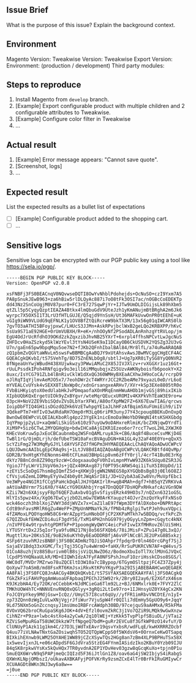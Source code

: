 Issue Brief
--
What is the purpose of this issue? Explain the background context.

Environment
--
Magento Version:
Tweakwise Version:
Tweakwise Export Version:
Environment: (production / development)
Third party modules:

Steps to reproduce
--
1. Install Magento from `develop` branch.
2. [Example] Export configurable product with multiple children and 2 configurable attributes to Tweakwise.
3. [Example] Configure color filter in Tweakwise
4. ...

Actual result
--
1. [Example] Error message appears: "Cannot save quote".
2. [Screenshot, logs]
3. ...

Expected result
--
List the expected results as a bullet list of expectations
- [ ] [Example] Configurable product added to the shopping cart.
- [ ] ...

Sensitive logs
-- 
Sensitive logs can be encrypted with our PGP public key using a tool like https://sela.io/pgp/.
```
-----BEGIN PGP PUBLIC KEY BLOCK-----
Version: OpenPGP v2.0.8

xsFNBFj3FS0BEACnqV0NQvwseDQTI8OwYvNhblPdohejds+OcNuSO+czI9Yxm7A5
PA8pSnukJEwB963+za6hBiw5rlDLQyAc887i7oO8tFk3OSI7ac/nOGBcCoEDEKTp
dd43Nz2SnCoUgjM0V87pur0+FC3rE727SqwPjYr+IJTw9UmDLDIGijsLk89hXbm5
qtZLl5p5CyqyQzptIEAZA4Btkx4lmQbuGdV9UteJzh1yKmANujmBtBRghA2m6Jk6
wyrpc7X5OX5I1T3LrU3fHTLGUJE/Q5qjd9YnSsH/Ut36MAFkUvwOnPR0tEEhE+uK
vGIg9iWN9VLUdG9qEFNLK1y1OV8BfZtQiRcreW9bkTX3M/13x56g01qIWCARS0lb
7gvTO3aATHI5BFoyjpxwC/LHUcS3JJMn+AskRPvjbclWxB2geLQo2KRBXPP/hKvC
5sUa9S71aE92HGE+0rUmVUBXH/R+eK+/nhOOyNf2PSodADLAnRnhzgYtRVLop/jm
EgU4OdJrUcRfdhO39OKd2zkZqxzibJhvNB25YXrT+6xrpl4ffhsNPCvtLwJgcNuS
ZHFDcv0HaZSzkyd5klWzYEvl3tYsN4USeK9aI1DCayOB6CkUSDVK2YQSZg32U3vG
U7n/gaEn65pw9bpqMqu5oe7N2+fJKb2QFnhIbalBAl84/Mr8lfL/a74uRwARAQAB
zQ1pbmZvQGVtaWNvLm5swsFwBBMBCgAaBQJY9xUtAhsvAwsJBwMVCggCHgECF4AC
GQEACgkQKvbI/tS7SVehTg/8D75ZnENLbOg8/sbtlJ+Ug7pXR0iTySG8YyQ0NVR2
8fNgeaUnYwjWBudH438XUjwkwzy3PWwiAMuC2X85JIVJXlzv+rvXGGXr1uz16Gt+
rUuLPssdkIPoh4RNfqigv9o3eil16iMMqubqjxZS5UzvAWKNyboisfb6pookY+X2
8uxc/IsYCG791ZLb4lBnRivCklW1dXxQG360WMHyBXEaACXhwJH9oCoCA/rcrpD9
oJlRqTIqYjlmvAeMJO5x7/7eohDWr2cT4WRYrJCC2RZbeAMe79xyazL0eD/rL6oE
mYVEALCvUYsk4vSEXX8TiNxWp0c/xdnGrsangxeARHv7/XVr+kSp3EXe8805tR0o
FVbBiHKyiqtoX0edUlabHkJvPDmqaofaXOnMRqEnmHWuAHOb1mjvGSj89hixIKib
XIpbUQbKQxErgetUIOk9yZxBYgvr/wteMqrQEucxUROMIv4KXPkVhTEaW3E9ro+w
O3pcH+NoV2ZE9VbiSQdvZVsDLbYarXFWi/A80ofXpMW2FZ+6X67EuwTIAG/qrcws
IoipDbFTIQ4GH1isDGzdQZHk6VzETwhpgYE1aJLhHFzAfBqim5XuFUmiEih9/iIV
3QdkePTm7+HfIvO3wURdaRH7Omp0rM3Lq06riPR3unyJ7Y43cpouq8BEKuDnOxpQ
BwnOwE0EWPcVLQEIALKboRlg4pz23YgEk1nicEmoDa9WoYbD9WqNI4tsKSHXGbdg
IqYPmpjp2yLU+xaQmWlLSkiGSx610z97uyUw9oDAHxreRlmiK/bcZXNjqwDYrdTi
XiM9P+5iz6CTwL2MYQGHgUp+bdwIHCa8AjGIKR1Ezeo6or7rccT7woL2HL2XWJK0
KHEcVoKruw5pJxEoCBCaubnmbq2WSFnQAMLruyA3k+CB6/Aq8f4BuceCsvMKjD4E
TwBl1rG/OjmDLrjh/defUbeTSW10aFxcBVAguDGN+HA1GL4y32aF40E0Yo+qQxX5
ScYZiFmg27W3MqMyGJYLldAYVSFZd7fHGPm3HYMAEQEAAcLChAQYAQoADwUCWPcV
LQUJDwmcAAIbLgEpCRAq9sj+1LtJV8BdIAQZAQoABgUCWPcVLQAKCRBtfd4QvMp/
GDR2B/9xHtgKYhENonms4H6tCFLmaU3BHpGip8vm6zFfY0rjl/4crT41Bu0E3rKg
dkYz7B8nCdn8ZZ90qz9zcW+CdogxaauOqFV0hIvLmpnMYwW93ZK6kSUqu0ZSR3JG
YgioJ7fyLWrV13VpV6mJs+jQZx40KAxg87jf0PT95cARWS4qi1iTuX5I8UpDd/1I
+zEYi5cSoDgG7hsm8gIQmfZSd+qXKWjDjgWN2NNEG58pXYGQbBsBg83j0El6O8ZJ
CfVsju6ZemLIOMmyEYyVwZ4b0y0tJWqASrI81/JD+U2ybA3aE2w8Vn/MuVpfEbc1
Ve3WPye4NGIR1fCCg5PaHckDqAlJHJYQAKIrlR+wqB4MAh+dgf7+hB5qYZVRKVvA
aAtUaABVrmr7Si6X0/Y4ACcYG9OXAhbjYrq47DnQQQF7DsHQPxRHkafcAiVGn9DW
KZii7W2n6XAjsyyF8pT6QEFZuAxbv01g5vSfiysERzk49HO3s7/nQZxn6321oG5L
HlYIs5pwz4Xx/XgO67EwCyjzbO2LmGw7EW0ArKYaupzt4OJvrZnzQoYkyFFxNSsO
wck46oczh3hblXojZVWY3ddjWVZx7x+CaZ1laE97fWpm3DYfAlDXobo+DNPRtApc
CdtB9nFavsMRlR6gZu4WeFP+ZMpUnNMNaYkJk/fPNb4zRglpiTwtPJeh9uxVQpci
4fZAMoxLPQOYqoHW58C6+WrAZppYSuHNobOFjCP2XKPaMTkh7w5BDQq/vcfkPcZh
G7QIZDukfEHWZCDi4uiF3gdY5E/TxM14PH2nhGG979jyOGyyLnZpm+cGqytc4kNX
/nIVPFE4w9trpvhtgPDMfkP+P1poomgWyQWYC4eicPxFIvwIXfMHRovZ6lUi5HHi
LYTUSYrtDx2J5qIorTya9fu0N217Nj8o56SFXQb6/78iJMisF+ZPu147g0L3xQJ/
MugttlXu+20KsS3E/9oB2k6uKYhOy6EaODDRBfjA6vVPlNCcBlJE2UPxG8B5xkzj
4SFp6tzuvhMJzsBNBFj3FS0BCADmNzTQJiSOAhpr7fpdqrDr0ln46OrcGPgf7SjJ
SajaEV1Bdq33xXGMC/TxjTqj35Cg7u4wWrmO+faHX/RrSuPUKRCVN7AF+qW4vs/5
O1CoA8uzhjVz885Burivm0lB8sjsViQLNwZO6z/BodmoXbuIoTl7XclMUnGJVQxC
lCpdP5YHQNaaULkR/MD+EIQWhIdzA7FyFA0NFSPshJnuF1OzriHsskCDso8SGS/l
HWC0dT/MVDr7MZrwo78uZQCEltD3W10a7cIBypop/6TGymOSltpzjFC4Z37Zpy4j
QoXyw77oASmB/md8FsxRT6KmJsxiRkvKtKPoYKgvP3a29ISjABEBAAHCwoQEGAEK
AA8FAlj3FS0FCQ8JnAACGy4BKQkQKvbI/tS7SVfAXSAEGQEKAAYFAlj3FS0ACgkQ
fGkZkFxiFAHVPggAmWuoaUFApbaqIPEChJ25W92rk/2Bry0I2ay6/E2XGfzX46sm
K9JKzbHA4/Ey72OK/eCCebbK+NJdMCieGa6Tlm92Lz+BJ/6NMxlrk0E+7FVY2ZlC
TMKhUOW4hTC+NNNVEnvRNQ0xQGlyy+3gRQi2LtIe97ro+1IJHnsyUZ0YX4gCx2KN
FoJCQYpYkey9MdjGsw+IcQz//UmyC57I8cut6qUy//yfFR1imRbvVNCDtE/n1yI+
zp73ZQnn0zWgIuVLwXNjVgjrJfiWur7VjuSpW4fr0QIli7dEmHy5GpUO9y6+JqqY
9Ld75NXm5oGnZccnqsyJ1msUmoIRBFrcAWdph30BD/97cejquS9aAHMxA/R5kFMa
8VOxVQ62broCRuGpaSKg6JOK+4dV+Efzl0ovmZkRC3j1Vo7QZiR9LMQk9wGwXnzw
CihNZr+P9za+lwbc4stXo4a2yCwA/2q10lWEj+YzKkk5TvpPlpfSBiuDL/jVTai2
RZViSeMpuRGaT58UWCOkkzW7tfNpgeQ7bdM+guRr2EVCu8f3GfkWP0zO14vfuY/D
ClUNUyP1Azk11g1km4C/27D3LjWdTxEAvr19qsvYxbsR/wdFLqE/kwHXRRRZOcbf
Q4uu77iVLNAwTNxtGaZOsiwqhSTO52QTQpWCppS0f5WXdsV6+0OrnxCeKwOTSapq
BIXkihEXnwb9LWM25OYAHE1WW89jCZcXSywTQs2HGg8an7zBm4XLP9BPHuTSx58X
1x5wevIjxnJL+e06cADpdSF6GJdVra5StzEG4FYnmIASidzIko2KBuY0Yzb09IJU
84qSK8rpkwVYsKx5kQvHQx7TR0yvdnA2EP1YDvHev03gzw8qGcqKuXo+tpjn0P1u
SmuEQX6WrvN9q5PAPjmeQcIQIzd5F36iJtlGn1Z8/oav6aG4jSW2IbjyS4iRabgS
QXWnKLNpjOMbszI/oUkavAXBKAFyjPOFVKrRy9zsmZCxE4lTr0BrFkIRuGMIywCr
XCUAAGDt8WKn3NJ3wy6a8w==
=j0ue
-----END PGP PUBLIC KEY BLOCK-----
```
